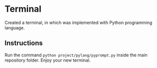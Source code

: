 # Terminal
Created a terminal, in which was implemented with Python programming language.

## Instructions
Run the command `python project/pylang/pyprompt.py` inside the main repository folder.
Enjoy your new terminal.
